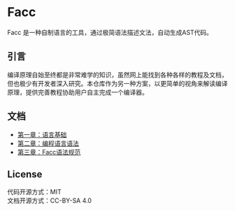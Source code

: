 ﻿# Facc

Facc 是一种自制语言的工具，通过极简语法描述文法，自动生成AST代码。

## 引言

编译原理自始至终都是非常难学的知识，虽然网上能找到各种各样的教程及文档，但也极少有开发者深入研究。本仓库作为另一种方案，以更简单的视角来解读编译原理，提供完善教程协助用户自主完成一个编译器。

## 文档

- [第一章：语言基础](docs/chapter_1.md)
- [第二章：编程语言语法](docs/chapter_2.md)
- [第三章：Facc语法规范](docs/chapter_3.md)

<!--
- 第一部分：语法描述

	+ 第四章：编译错误的处理

- 第二部分：语法树
	+ 第五章：语法树的使用
	+ 第六章：处理四则运算中运算符优先级
	+ 第七章：Python的缩进为何与众不同
	+ 第八章：CLI功能扩展方式

- 第三部分：LLVM
	+ 第九章：生成LLVM IR
	+ 第十章：Hello World!
	+ 第十一章：优化编译
-->

## License

代码开源方式：MIT  
文档开源方式：CC-BY-SA 4.0
